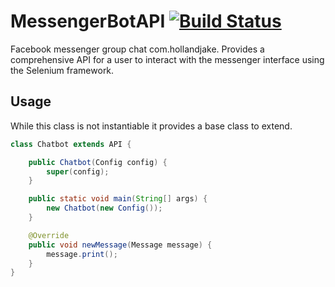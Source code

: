 # MessengerBotAPI [![Build Status](https://travis-ci.com/hollandjake/MessengerBotAPI.svg?branch=master)](https://travis-ci.com/hollandjake/MessengerBotAPI)

Facebook messenger group chat com.hollandjake. Provides a comprehensive API for a user to interact with the messenger interface using the Selenium framework.

## Usage
While this class is not instantiable it provides a base class to extend.

```java
class Chatbot extends API {

	public Chatbot(Config config) {
		super(config);
	}

	public static void main(String[] args) {
		new Chatbot(new Config());
	}

	@Override
	public void newMessage(Message message) {
		message.print();
	}
}
```